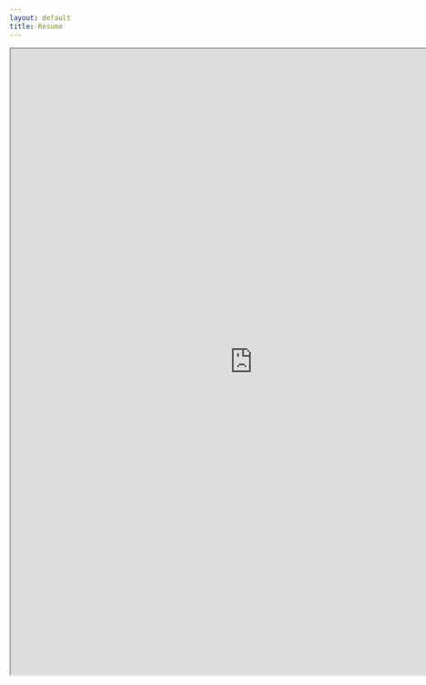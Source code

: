 ```yaml
---
layout: default
title: Resume
---
```


<iframe width="850" height="1100" src="https://resume.creddle.io/embed/gojvtz91vsx" seamless></iframe>
